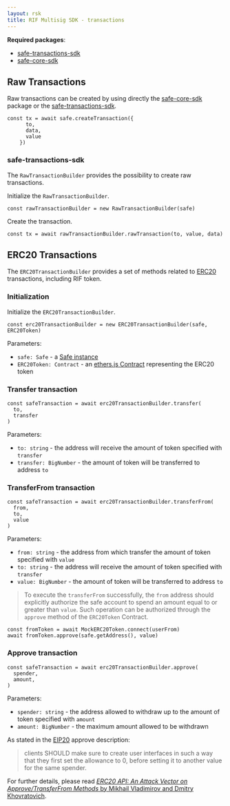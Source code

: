 ```yaml
---
layout: rsk
title: RIF Multisig SDK - transactions
---
```



**Required packages**:
- [safe-transactions-sdk](https://github.com/rsksmart/safe-transactions-sdk)
- [safe-core-sdk](https://github.com/gnosis/safe-core-sdk)

## Raw Transactions

Raw transactions can be created by using directly the [safe-core-sdk](https://github.com/gnosis/safe-core-sdk) package or the [safe-transactions-sdk](https://github.com/rsksmart/).

```
const tx = await safe.createTransaction({
      to,
      data,
      value
    })
```

### safe-transactions-sdk

The `RawTransactionBuilder` provides the possibility to create raw transactions.

Initialize the `RawTransactionBuilder`.

```
const rawTransactionBuilder = new RawTransactionBuilder(safe)
```

Create the transaction.

```
const tx = await rawTransactionBuilder.rawTransaction(to, value, data)
```


## ERC20 Transactions

The `ERC20TransactionBuilder` provides a set of methods related to [ERC20](https://eips.ethereum.org/EIPS/eip-20) transactions, including RIF token.

### Initialization
Initialize the `ERC20TransactionBuilder`.

```
const erc20TransactionBuilder = new ERC20TransactionBuilder(safe, ERC20Token)
```
Parameters:
- `safe: Safe` - a [Safe instance](https://github.com/gnosis/safe-core-sdk/blob/main/packages/safe-core-sdk/src/Safe.ts)
- `ERC20Token: Contract` - an [ethers.js Contract](https://docs.ethers.io/v5/api/contract/contract/) representing the ERC20 token

### Transfer transaction

```
const safeTransaction = await erc20TransactionBuilder.transfer(
  to,
  transfer
)
```
Parameters:
- `to: string` - the address will receive the amount of token specified with `transfer`
- `transfer: BigNumber` - the amount of token will be transferred to address `to`

### TransferFrom transaction

```
const safeTransaction = await erc20TransactionBuilder.transferFrom(
  from,
  to,
  value
)
```
Parameters:
- `from: string` - the address from which transfer the amount of token specified with `value`
- `to: string` - the address will receive the amount of token specified with `transfer`
- `value: BigNumber` - the amount of token will be transferred to address `to`


> To execute the `transferFrom` successfully, the `from` address should explicitly authorize the safe account to spend an amount equal to or greater than `value`. Such operation can be authorized through the `approve` method of the `ERC20Token` Contract.

```
const fromToken = await MockERC20Token.connect(userFrom)
await fromToken.approve(safe.getAddress(), value)
```

### Approve transaction

```
const safeTransaction = await erc20TransactionBuilder.approve(
  spender,
  amount,
)
```
Parameters:
- `spender: string` - the address allowed to withdraw up to the amount of token specified with `amount`
- `amount: BigNumber` - the maximum amount allowed to be withdrawn


As stated in the [EIP20](https://eips.ethereum.org/EIPS/eip-20#methods) approve description:

> clients SHOULD make sure to create user interfaces in such a way that they first set the allowance to 0, before setting it to another value for the same spender.

For further details, please read [*ERC20 API: An Attack Vector on Approve/TransferFrom Methods* by Mikhail Vladimirov and Dmitry Khovratovich](https://docs.google.com/document/d/1YLPtQxZu1UAvO9cZ1O2RPXBbT0mooh4DYKjA_jp-RLM/).
